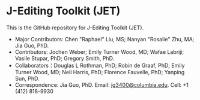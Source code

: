 # J-Editing Toolkit (JET)

This is the GitHub repository for J-Editing Toolkit (JET).

- Major Contributors: Chen "Raphael" Liu, MS; Nanyan "Rosalie" Zhu, MA; Jia Guo, PhD.
- Contributors: Jochen Weber; Emily Turner Wood, MD; Wafae Labriji; Vasile Stupar, PhD; Gregory Smith, PhD.
- Collaborators：Douglas L Rothman, PhD; Robin de Graaf, PhD; Emily Turner Wood, MD; Neil Harris, PhD; Florence Fauvelle, PhD; Yanping Sun, PhD.
- Correspondence: Jia Guo, PhD. Email: jg3400@columbia.edu. Cell: +1 (412) 818-9930
